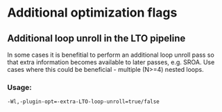 Additional optimization flags
=============================

## Additional loop unroll in the LTO pipeline
In some cases it is benefitial to perform an additional loop unroll pass so that extra information becomes available to later passes, e.g. SROA. 
Use cases where this could be beneficial - multiple (N>=4) nested loops.

### Usage: 
    -Wl,-plugin-opt=-extra-LTO-loop-unroll=true/false
